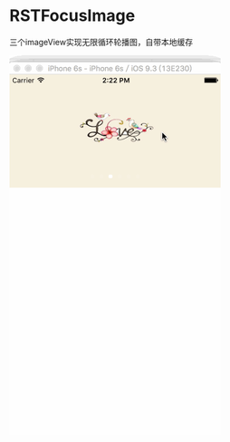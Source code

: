 # RSTFocusImage
三个imageView实现无限循环轮播图，自带本地缓存

![image](http://github.com/rongshutou/RSTFocusImage/raw/master/resources/focus.gif)
